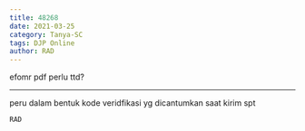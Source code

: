 ```yaml
---
title: 48268
date: 2021-03-25
category: Tanya-SC
tags: DJP Online
author: RAD
---
```


efomr pdf perlu ttd?

---

peru dalam bentuk kode veridfikasi yg dicantumkan saat kirim spt

`RAD`
